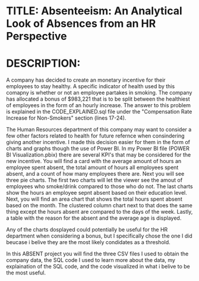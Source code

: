 # TITLE: Absenteeism: An Analytical Look of Absences from an HR Perspective
# DESCRIPTION:
A company has decided to create an monetary incentive for their employees to stay healthy. A specific indicator of health used by this comapny is whether or not an employee partakes in smoking.
The company has allocated a bonus of $983,221 that is to be split between the healthiest of employees in the form of an hourly increase. The answer to this problem is explained in the CODE_EXPLAINED.sql
file under the "Compensation Rate Increase for Non-Smokers" section (lines 17-24). 

The Human Resources department of this company may want to consider a few other factors related to health for future refernce when consindering giving another incentive. I made this decision easier for them 
in the form of charts and graphs though the use of Power BI. In my Power BI file (POWER BI Visualization.pbix) there are several KPI's that may be considered for the new incentive. You will find a card with
the average amount of hours an employee spent absent, the total amount of hours all employees spent absent, and a count of how many employees there are. Next you will see three pie charts. The first two charts
will let the viewer see the amout of employees who smoke/drink compared to those who do not. The last charts show the hours an employee sepnt absent based on their education level. Next, you will find an
area chart that shows the total hours spent absent based on the month. The clustered column chart next to that does the same thing except the hours absent are compared to the days of the week. Lastly, a table
with the reason for the absent and the average age is displayed. 

Any of the charts dosplayed could potentially be useful for the HR department when considering a bonus, but I specifically chose the one I did beucase i belive they are the most likely condidates as a threshold.

In this ABSENT project you will find the three CSV files I used to obtain the company data, the SQL code I used to learn more about the data, my explaination of the SQL code, and the code visualized in
what i belive to be the most useful. 
